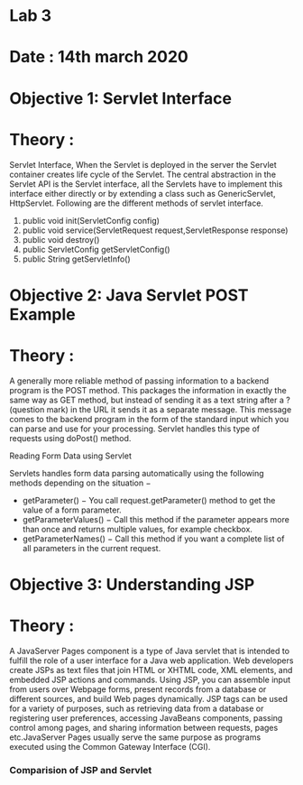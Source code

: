 # **Lab 3**
# **Date : 14th march 2020**
# **Objective 1: Servlet Interface**

# **Theory :**

Servlet Interface, When the Servlet is deployed in the server the Servlet container creates life cycle of the Servlet.
The central abstraction in the Servlet API is the Servlet interface, all the Servlets have to implement this interface 
either directly or by extending a class such as GenericServlet, HttpServlet. Following are the different methods of servlet interface.
1. public void init(ServletConfig config)
2. public void service(ServletRequest request,ServletResponse response)
3. public void destroy()
4. public ServletConfig getServletConfig()
5. public String getServletInfo()

# **Objective 2: Java Servlet POST Example**

# **Theory :**

A generally more reliable method of passing information to a backend program is the POST method. This packages the information in exactly the same way as GET method, but instead of sending it as a text string after a ? (question mark) in the URL it sends it as a separate message. This message comes to the backend program in the form of the standard input which you can parse and use for your processing. Servlet handles this type of requests using doPost() method.

Reading Form Data using Servlet

Servlets handles form data parsing automatically using the following methods depending on the situation −
- getParameter() − You call request.getParameter() method to get the value of a form parameter.
- getParameterValues() − Call this method if the parameter appears more than once and returns multiple values, for example checkbox.
- getParameterNames() − Call this method if you want a complete list of all parameters in the current request.

# **Objective 3: Understanding JSP**

# **Theory :**

A JavaServer Pages component is a type of Java servlet that is intended to fulfill the role of a user interface for a Java web application. Web developers  create JSPs as text files that join HTML or XHTML code, XML elements, and embedded JSP actions and commands. Using JSP, you can assemble input from users over Webpage forms, present records from a database or different sources, and build Web pages dynamically. JSP tags can be used for a variety of purposes, such as retrieving data from a database or registering user preferences, accessing JavaBeans components, passing control among pages, and sharing information between requests, pages etc.JavaServer Pages usually serve the same purpose as programs executed using the Common Gateway Interface (CGI).

### Comparision of JSP and Servlet 




